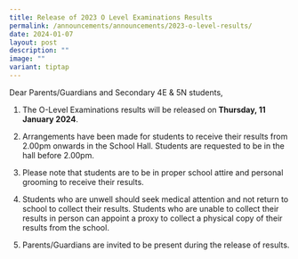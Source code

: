 ```yaml
---
title: Release of 2023 O Level Examinations Results
permalink: /announcements/announcements/2023-o-level-results/
date: 2024-01-07
layout: post
description: ""
image: ""
variant: tiptap
---
```

<p>Dear Parents/Guardians and Secondary 4E &amp; 5N students,</p><ol data-tight="true" class="tight"><li><p>The O-Level Examinations results will be released on<strong> Thursday, 11 January 2024</strong>.</p></li><li><p>Arrangements have been made for students to receive their results from 2.00pm onwards in the School Hall. Students are requested to be in the hall before 2.00pm.</p></li><li><p>Please note that students are to be in proper school attire and personal grooming to receive their results.</p></li><li><p>Students who are unwell should seek medical attention and not return to school to collect their results. Students who are unable to collect their results in person can appoint a proxy to collect a physical copy of their results from the school.</p></li><li><p>Parents/Guardians are invited to be present during the release of results.</p></li></ol><p></p>